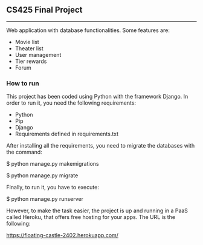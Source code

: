 ## CS425 Final Project ##
----------
Web application with database functionalities. Some features are:

 - Movie list
 - Theater list
 - User management
 - Tier rewards
 - Forum


### How to run

This project has been coded using Python with the framework Django. In order to run it, you need the following requirements:
- Python
- Pip
- Django
- Requirements defined in requirements.txt

After installing all the requirements, you need to migrate the databases with the command:

$ python manage.py makemigrations

$ python manage.py migrate

Finally, to run it, you have to execute:

$ python manage.py runserver

However, to make the task easier, the project is up and running in a PaaS called Heroku, that offers free hosting for your apps. The URL is the following:

https://floating-castle-2402.herokuapp.com/